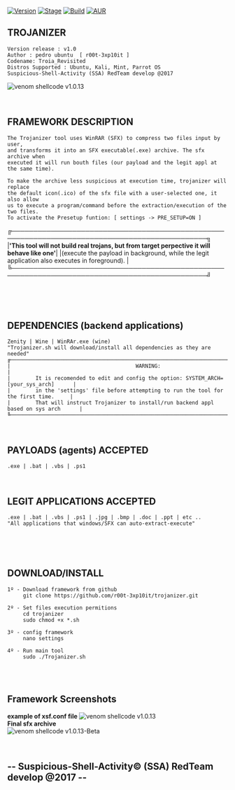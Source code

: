 [![Version](https://img.shields.io/badge/Trojanizer-v1.0-brightgreen.svg?maxAge=259200)]()
[![Stage](https://img.shields.io/badge/Release-Beta-orange.svg)]()
[![Build](https://img.shields.io/badge/Supported_OS-Linux-orange.svg)]()
[![AUR](https://img.shields.io/aur/license/yaourt.svg)]()


## TROJANIZER
    Version release : v1.0
    Author : pedro ubuntu  [ r00t-3xp10it ]
    Codename: Troia_Revisited
    Distros Supported : Ubuntu, Kali, Mint, Parrot OS
    Suspicious-Shell-Activity (SSA) RedTeam develop @2017

![venom shellcode v1.0.13](http://i.cubeupload.com/xLyAG8.png)

<br />

## FRAMEWORK DESCRIPTION
    The Trojanizer tool uses WinRAR (SFX) to compress two files input by user,
    and transforms it into an SFX executable(.exe) archive. The sfx archive when
    executed it will run bouth files (our payload and the legit appl at the same time).

    To make the archive less suspicious at execution time, trojanizer will replace
    the default icon(.ico) of the sfx file with a user-selected one, it also allow
    us to execute a program/command before the extraction/execution of the two files.
    To activate the Presetup funtion: [ settings -> PRE_SETUP=ON ]

   ╔───────────────────────────────────────────────────────────────────────────────────────────────╗
   |**'This tool will not build real trojans, but from target perpective it will behave like one'**|
   |(execute the payload in background, while the legit application also executes in foreground).  |
   ╚───────────────────────────────────────────────────────────────────────────────────────────────╝

<br /><br /><br />

## DEPENDENCIES (backend applications)
    Zenity | Wine | WinRAr.exe (wine)
    "Trojanizer.sh will download/install all dependencies as they are needed"
    ╔─────────────────────────────────────────────────────────────────────────────────────────╗
    |                                        WARNING:                                         |
    |        It is recomended to edit and config the option: SYSTEM_ARCH=[your_sys_arch]      |
    |        in the 'settings' file before attempting to run the tool for the first time.     |
    |        That will instruct Trojanizer to install/run backend appl based on sys arch      |
    ╚─────────────────────────────────────────────────────────────────────────────────────────╝

<br />

## PAYLOADS (agents) ACCEPTED
    .exe | .bat | .vbs | .ps1

<br />

## LEGIT APPLICATIONS ACCEPTED
    .exe | .bat | .vbs | .ps1 | .jpg | .bmp | .doc | .ppt | etc ..
    "All applications that windows/SFX can auto-extract-execute"

<br /><br /><br />

## DOWNLOAD/INSTALL
    1º - Download framework from github
         git clone https://github.com/r00t-3xp10it/trojanizer.git

    2º - Set files execution permitions
         cd trojanizer
         sudo chmod +x *.sh

    3º - config framework
         nano settings

    4º - Run main tool
         sudo ./Trojanizer.sh

<br /><br />

## Framework Screenshots
**example of xsf.conf file**
![venom shellcode v1.0.13](http://i.cubeupload.com/QJ3D2L.png)<br />
**Final sfx archive**<br />
![venom shellcode v1.0.13-Beta](http://i.cubeupload.com/L1r4hg.png)<br />


<br />


## -- Suspicious-Shell-Activity© (SSA) RedTeam develop @2017 --


